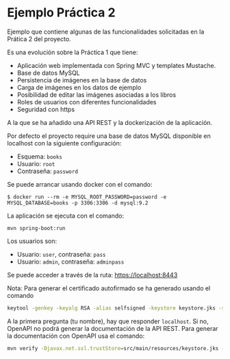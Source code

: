 # Ejemplo Práctica 2

Ejemplo que contiene algunas de las funcionalidades solicitadas en la Prática 2 del proyecto.

Es una evolución sobre la Práctica 1 que tiene: 

* Aplicación web implementada con Spring MVC y templates Mustache.
* Base de datos MySQL
* Persistencia de imágenes en la base de datos 
* Carga de imágenes en los datos de ejemplo
* Posibilidad de editar las imágenes asociadas a los libros
* Roles de usuarios con diferentes funcionalidades
* Seguridad con https

A la que se ha añadido una API REST y la dockerización de la aplicación.

Por defecto el proyecto require una base de datos MySQL disponible en localhost con la siguiente configuración:
* Esquema: `books`
* Usuario: `root`
* Contraseña: `password`

Se puede arrancar usando docker con el comando:

```
$ docker run --rm -e MYSQL_ROOT_PASSWORD=password -e MYSQL_DATABASE=books -p 3306:3306 -d mysql:9.2
```

La aplicación se ejecuta con el comando:

```
mvn spring-boot:run
```

Los usuarios son:

* Usuario: `user`, contraseña: `pass`
* Usuario: `admin`, contraseña: `adminpass`

Se puede acceder a través de la ruta: [https://localhost:8443](https://localhost:8443)

Nota: Para generar el certificado autofirmado se ha generado usando el comando  
```sh
keytool -genkey -keyalg RSA -alias selfsigned -keystore keystore.jks -storepass password -validity 360 -keysize 2048
```
A la primera pregunta (tu nombre), hay que responder `localhost`. Si no, OpenAPI no podrá generar la documentación de la API REST.
Para generar la documentación con OpenAPI usa el comando:
```sh
mvn verify -Djavax.net.ssl.trustStore=src/main/resources/keystore.jks -Djavax.net.ssl.trustStorePassword=password
```
